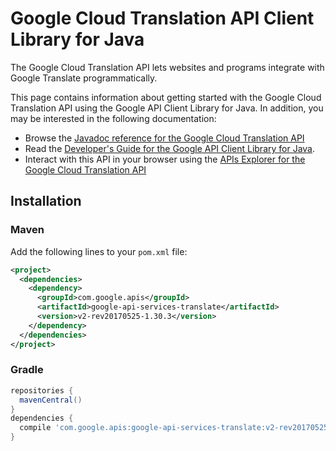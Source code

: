 # Google Cloud Translation API Client Library for Java

The Google Cloud Translation API lets websites and programs integrate with
    Google Translate programmatically.

This page contains information about getting started with the Google Cloud Translation API
using the Google API Client Library for Java. In addition, you may be interested
in the following documentation:

* Browse the [Javadoc reference for the Google Cloud Translation API][javadoc]
* Read the [Developer's Guide for the Google API Client Library for Java][google-api-client].
* Interact with this API in your browser using the [APIs Explorer for the Google Cloud Translation API][api-explorer]

## Installation

### Maven

Add the following lines to your `pom.xml` file:

```xml
<project>
  <dependencies>
    <dependency>
      <groupId>com.google.apis</groupId>
      <artifactId>google-api-services-translate</artifactId>
      <version>v2-rev20170525-1.30.3</version>
    </dependency>
  </dependencies>
</project>
```

### Gradle

```gradle
repositories {
  mavenCentral()
}
dependencies {
  compile 'com.google.apis:google-api-services-translate:v2-rev20170525-1.30.3'
}
```

[javadoc]: https://googleapis.dev/java/google-api-services-translate/latest/index.html
[google-api-client]: https://github.com/googleapis/google-api-java-client/
[api-explorer]: https://developers.google.com/apis-explorer/#p/translate/v1/
